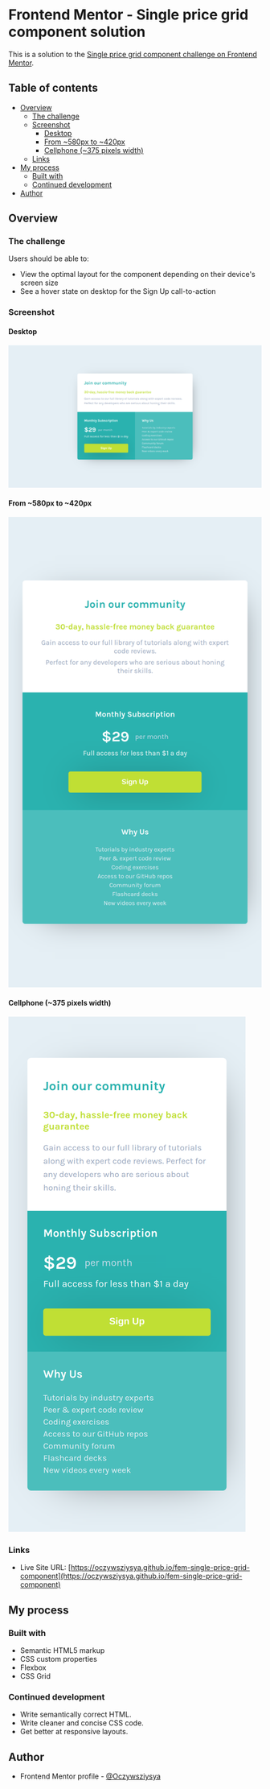 # Frontend Mentor - Single price grid component solution

This is a solution to the [Single price grid component challenge on Frontend Mentor](https://www.frontendmentor.io/challenges/single-price-grid-component-5ce41129d0ff452fec5abbbc).

## Table of contents

- [Overview](#overview)
  - [The challenge](#the-challenge)
  - [Screenshot](#screenshot)
    - [Desktop](#desktop)
    - [From ~580px to ~420px](#from-580px-to-420px)
    - [Cellphone (~375 pixels width)](#cellphone-375-pixels-width)
  - [Links](#links)
- [My process](#my-process)
  - [Built with](#built-with)
  - [Continued development](#continued-development)
- [Author](#author)

## Overview

### The challenge

Users should be able to:

- View the optimal layout for the component depending on their device's screen size
- See a hover state on desktop for the Sign Up call-to-action

### Screenshot

#### Desktop
![](./screenshots/screenshot-desktop.png)

#### From ~580px to ~420px
![](./screenshots/screenshot-tablet.png)

#### Cellphone (~375 pixels width)
![](./screenshots/screenshot-cellphone.png)

### Links

- Live Site URL: [https://oczywsziysya.github.io/fem-single-price-grid-component](https://oczywsziysya.github.io/fem-single-price-grid-component)

## My process

### Built with

- Semantic HTML5 markup
- CSS custom properties
- Flexbox
- CSS Grid

### Continued development

- Write semantically correct HTML.
- Write cleaner and concise CSS code.
- Get better at responsive layouts.

## Author

- Frontend Mentor profile - [@Oczywsziysya](https://www.frontendmentor.io/profile/Oczywsziysya)
